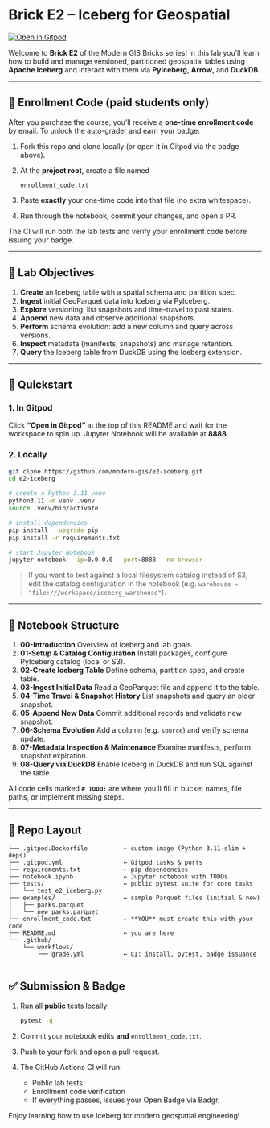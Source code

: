 # Brick E2 – Iceberg for Geospatial

[![Open in Gitpod](https://gitpod.io/button/open-in-gitpod.svg)](https://gitpod.io/#https://github.com/modern-gis/e2-iceberg)

Welcome to **Brick E2** of the Modern GIS Bricks series! In this lab you’ll learn how to build and manage versioned, partitioned geospatial tables using **Apache Iceberg** and interact with them via **PyIceberg**, **Arrow**, and **DuckDB**.

---

## 🔑 Enrollment Code (paid students only)

After you purchase the course, you’ll receive a **one-time enrollment code** by email. To unlock the auto-grader and earn your badge:

1. Fork this repo and clone locally (or open it in Gitpod via the badge above).
2. At the **project root**, create a file named

   ```text
   enrollment_code.txt
   ```
3. Paste **exactly** your one-time code into that file (no extra whitespace).
4. Run through the notebook, commit your changes, and open a PR.

The CI will run both the lab tests and verify your enrollment code before issuing your badge.

---

## 📖 Lab Objectives

1. **Create** an Iceberg table with a spatial schema and partition spec.
2. **Ingest** initial GeoParquet data into Iceberg via PyIceberg.
3. **Explore** versioning: list snapshots and time-travel to past states.
4. **Append** new data and observe additional snapshots.
5. **Perform** schema evolution: add a new column and query across versions.
6. **Inspect** metadata (manifests, snapshots) and manage retention.
7. **Query** the Iceberg table from DuckDB using the Iceberg extension.

---

## 🚀 Quickstart

### 1. In Gitpod

Click **“Open in Gitpod”** at the top of this README and wait for the workspace to spin up.
Jupyter Notebook will be available at **8888**.

### 2. Locally

```bash
git clone https://github.com/modern-gis/e2-iceberg.git
cd e2-iceberg

# create a Python 3.11 venv
python3.11 -m venv .venv
source .venv/bin/activate

# install dependencies
pip install --upgrade pip
pip install -r requirements.txt

# start Jupyter Notebook
jupyter notebook --ip=0.0.0.0 --port=8888 --no-browser
```

> If you want to test against a local filesystem catalog instead of S3, edit the catalog configuration in the notebook (e.g. `warehouse = "file:///workspace/iceberg_warehouse"`).

---

## 🧱 Notebook Structure

1. **00-Introduction**
   Overview of Iceberg and lab goals.
2. **01-Setup & Catalog Configuration**
   Install packages, configure PyIceberg catalog (local or S3).
3. **02-Create Iceberg Table**
   Define schema, partition spec, and create table.
4. **03-Ingest Initial Data**
   Read a GeoParquet file and append it to the table.
5. **04-Time Travel & Snapshot History**
   List snapshots and query an older snapshot.
6. **05-Append New Data**
   Commit additional records and validate new snapshot.
7. **06-Schema Evolution**
   Add a column (e.g. `source`) and verify schema update.
8. **07-Metadata Inspection & Maintenance**
   Examine manifests, perform snapshot expiration.
9. **08-Query via DuckDB**
   Enable Iceberg in DuckDB and run SQL against the table.

All code cells marked **`# TODO:`** are where you’ll fill in bucket names, file paths, or implement missing steps.

---

## 📂 Repo Layout

```text
├── .gitpod.Dockerfile          ← custom image (Python 3.11-slim + deps)
├── .gitpod.yml                 ← Gitpod tasks & ports
├── requirements.txt            ← pip dependencies
├── notebook.ipynb              ← Jupyter notebook with TODOs
├── tests/                      ← public pytest suite for core tasks
│   └── test_e2_iceberg.py
├── examples/                   ← sample Parquet files (initial & new)
│   ├── parks.parquet
│   └── new_parks.parquet
├── enrollment_code.txt         ← **YOU** must create this with your code
├── README.md                   ← you are here
└── .github/
    └── workflows/
        └── grade.yml           ← CI: install, pytest, badge issuance
```

---

## ✅ Submission & Badge

1. Run all **public** tests locally:

   ```bash
   pytest -q
   ```
2. Commit your notebook edits **and** `enrollment_code.txt`.
3. Push to your fork and open a pull request.
4. The GitHub Actions CI will run:

   * Public lab tests
   * Enrollment code verification
   * If everything passes, issues your Open Badge via Badgr.

Enjoy learning how to use Iceberg for modern geospatial engineering!
